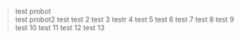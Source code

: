 > test probot  
> test probot2 test test 2 test 3 testr 4 test 5 test 6 test 7 test 8 test 9 test 10 test 11 test 12 test 13

